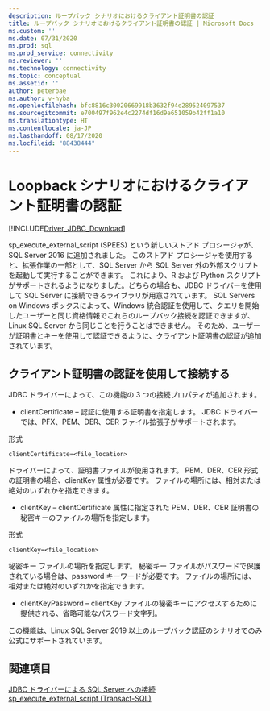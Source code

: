 ```yaml
---
description: ループバック シナリオにおけるクライアント証明書の認証
title: ループバック シナリオにおけるクライアント証明書の認証 | Microsoft Docs
ms.custom: ''
ms.date: 07/31/2020
ms.prod: sql
ms.prod_service: connectivity
ms.reviewer: ''
ms.technology: connectivity
ms.topic: conceptual
ms.assetid: ''
author: peterbae
ms.author: v-hyba
ms.openlocfilehash: bfc8816c30020669918b3632f94e289524097537
ms.sourcegitcommit: e700497f962e4c2274df16d9e651059b42ff1a10
ms.translationtype: HT
ms.contentlocale: ja-JP
ms.lasthandoff: 08/17/2020
ms.locfileid: "88438444"
---
```

# <a name="client-certificate-authentication-for-loopback-scenarios"></a>Loopback シナリオにおけるクライアント証明書の認証

[!INCLUDE[Driver_JDBC_Download](../../includes/driver_jdbc_download.md)]

sp_execute_external_script (SPEES) という新しいストアド プロシージャが、SQL Server 2016 に追加されました。 このストアド プロシージャを使用すると、拡張作業の一部として、SQL Server から SQL Server 外の外部スクリプトを起動して実行することができます。 これにより、R および Python スクリプトがサポートされるようになりました。どちらの場合も、JDBC ドライバーを使用して SQL Server に接続できるライブラリが用意されています。 SQL Servers on Windows ボックスによって、Windows 統合認証を使用して、クエリを開始したユーザーと同じ資格情報でこれらのループバック接続を認証できますが、Linux SQL Server から同じことを行うことはできません。 そのため、ユーザーが証明書とキーを使用して認証できるように、クライアント証明書の認証が追加されています。

## <a name="connecting-using-client-certificate-authentication"></a>クライアント証明書の認証を使用して接続する

JDBC ドライバーによって、この機能の 3 つの接続プロパティが追加されます。

* clientCertificate – 認証に使用する証明書を指定します。 JDBC ドライバーでは、PFX、PEM、DER、CER ファイル拡張子がサポートされます。

形式
```
clientCertificate=<file_location>
``` 
ドライバーによって、証明書ファイルが使用されます。 PEM、DER、CER 形式の証明書の場合、clientKey 属性が必要です。 ファイルの場所には、相対または絶対のいずれかを指定できます。
 
* clientKey – clientCertificate 属性に指定された PEM、DER、CER 証明書の秘密キーのファイルの場所を指定します。

形式
```
clientKey=<file_location>
```
秘密キー ファイルの場所を指定します。 秘密キー ファイルがパスワードで保護されている場合は、password キーワードが必要です。 ファイルの場所には、相対または絶対のいずれかを指定できます。

* clientKeyPassword – clientKey ファイルの秘密キーにアクセスするために提供される、省略可能なパスワード文字列。

この機能は、Linux SQL Server 2019 以上のループバック認証のシナリオでのみ公式にサポートされています。

## <a name="see-also"></a>関連項目

[JDBC ドライバーによる SQL Server への接続](../../connect/jdbc/connecting-to-sql-server-with-the-jdbc-driver.md)  
[sp_execute_external_script (Transact-SQL)](../../relational-databases/system-stored-procedures/sp-execute-external-script-transact-sql.md)
